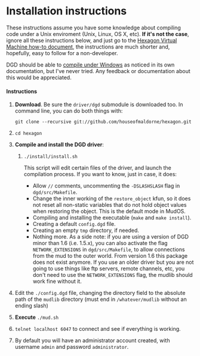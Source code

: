 Installation instructions
=========================

These instructions assume you have some knowledge about compiling code under a Unix enviroment (Unix, Linux, OS X, etc). **If it's not the case**, ignore all these instructions below, and just go to the [Hexagon Virtual Machine how-to document](vm/readme.md), the instructions are much shorter and, hopefully, easy to follow for a non-developer.

DGD should be able to [compile under Windows](https://github.com/dworkin/dgd/tree/master/src/host/win32) as noticed in its own documentation, but I've never tried. Any feedback or documentation about this would be appreciated.

#### Instructions

1. **Download**. Be sure the `driver/dgd` submodule is downloaded too.
   In command line, you can do both things with:

   `git clone --recursive git://github.com/houseofmaldorne/hexagon.git`
2. `cd hexagon`
3. **Compile and install the DGD driver**:
   1. `./install/install.sh`

      This script will edit certain files of the driver, and launch
      the compilation process. If you want to know, just in case, it does:
      * Allow `//` comments, uncommenting the `-DSLASHSLASH` flag
        in `dgd/src/Makefile`.
      * Change the inner working of the `restore_object` kfun, so it
        does not reset all non-static variables that do not hold object
        values when restoring the object.
        This is the default mode in MudOS.
      * Compiling and installing the executable (`make` and `make install`).
      * Creating a default `config.dgd` file.
      * Creating an empty `tmp` directory, if needed.
      * Nothing more. As a side note: if you are using a version of DGD minor
        than 1.6 (i.e. 1.5.x), you can also activate the flag
        `NETWORK_EXTENSIONS` in `dgd/src/Makefile`, to allow connections
        from the mud to the outer world. From version 1.6 this package does
        not exist anymore.
        If you use an older driver but you are not going to use things like ftp
        servers, remote channels, etc, you don't need to use the
        `NETWORK_EXTENSIONS` flag, the mudlib should work fine without it.
4. Edit the `./config.dgd` file, changing the directory field to the absolute path of the
   `mudlib` directory (must end in `/whatever/mudlib` without an ending slash)
5. **Execute** `./mud.sh`
6. `telnet localhost 6047` to connect and see if everything is working.
7. By default you will have an administrator account created, with username `admin` and password `administrator`.
